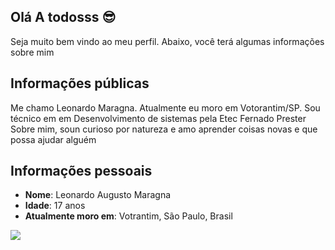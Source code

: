 ## Olá A todosss 😎

Seja muito bem vindo ao meu perfil. Abaixo, você terá algumas informações sobre mim

## Informações públicas

Me chamo Leonardo Maragna. Atualmente eu moro em Votorantim/SP.
Sou técnico em em Desenvolvimento de sistemas pela Etec Fernado Prester
Sobre mim, soun curioso por natureza e amo aprender coisas novas e que possa ajudar alguém

## Informações pessoais

* **Nome**: Leonardo Augusto Maragna
* **Idade**: 17 anos
* **Atualmente moro em**: Votrantim, São Paulo, Brasil

<div>
  <a target="_blank" href="#">
    <img src="https://img.shields.io/badge/LinkedIn-0077B5?style=for-the-badge&logo=linkedin&logoColor=white">
  </a>
</div>
